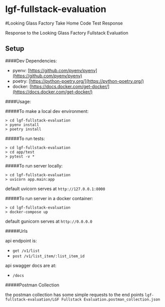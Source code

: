 # lgf-fullstack-evaluation

#Looking Glass Factory Take Home Code Test Response

Response to the Looking Glass Factory Fullstack Evaluation

## Setup

####Dev Dependencies:
 - pyenv: [https://github.com/pyenv/pyenv](https://github.com/pyenv/pyenv)
 - poetry: [https://python-poetry.org/](https://python-poetry.org/)
 - docker: [https://docs.docker.com/get-docker/](https://docs.docker.com/get-docker/)

####Usage:

#####To make a local dev environment:

    > cd lgf-fullstack-evaluation
    > pyenv install
    > poetry install


#####To run tests:

    > cd lgf-fullstack-evaluation
    > cd app/test
    > pytest -v *


#####To run server locally:

    > cd lgf-fullstack-evaluation
    > uvicorn app.main:app


default uvicorn serves at `http://127.0.0.1:8000`


#####To run server in a docker container:

    > cd lgf-fullstack-evaluation
    > docker-compose up


default gunicorn serves at `http://0.0.0.0`


#####Urls

api endpoint is:

* `get /v1/list`
* `post /v1/list_item/:list_item_id`

api swagger docs are at:

* `/docs`

#####Postman Collection

the postman collection has some simple requests to the end points
`lgf-fullstack-evaluation/LGF Fullstack Evaluation.postman_collection.json`

